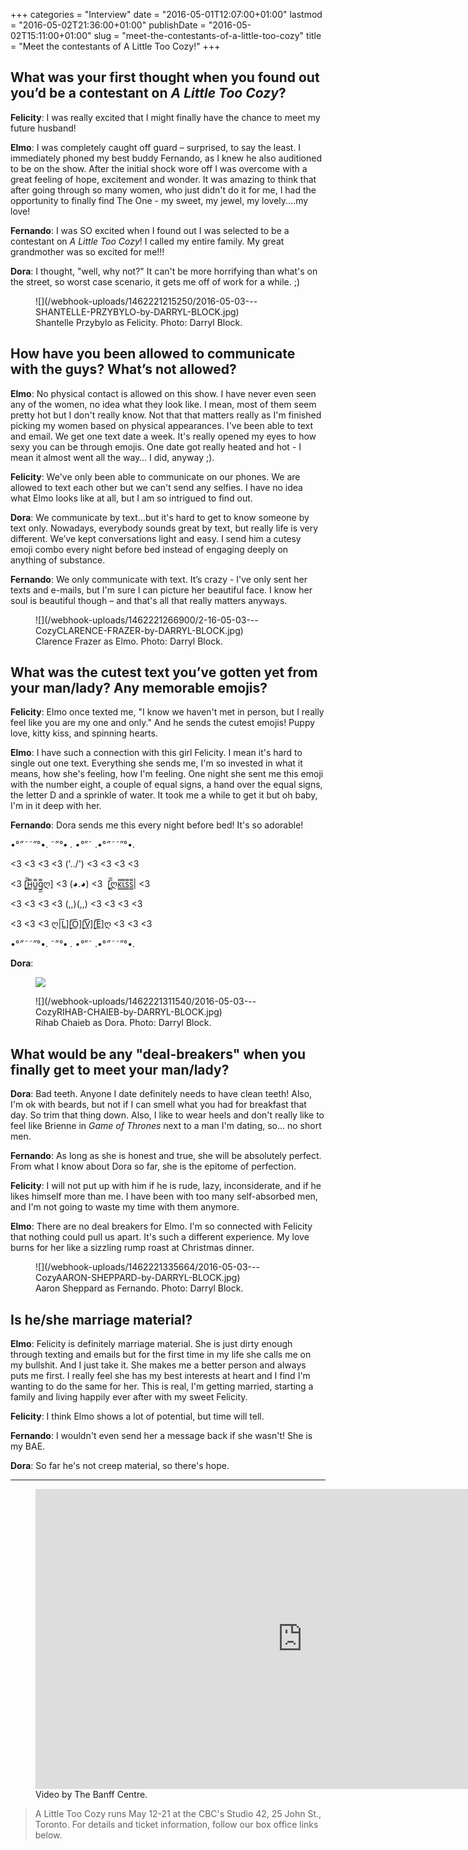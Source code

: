+++
categories = "Interview"
date = "2016-05-01T12:07:00+01:00"
lastmod = "2016-05-02T21:36:00+01:00"
publishDate = "2016-05-02T15:11:00+01:00"
slug = "meet-the-contestants-of-a-little-too-cozy"
title = "Meet the contestants of A Little Too Cozy!"
+++

## What was your first thought when you found out you’d be a contestant on *A Little Too Cozy*?

**Felicity**: I was really excited that I might finally have the chance to meet my future husband!

**Elmo**: I was completely caught off guard – surprised, to say the least. I immediately phoned my best buddy Fernando, as I knew he also auditioned to be on the show. After the initial shock wore off I was overcome with a great feeling of hope, excitement and wonder. It was amazing to think that after going through so many women, who just didn't do it for me, I had the opportunity to finally find The One - my sweet, my jewel, my lovely....my love!

**Fernando**: I was SO excited when I found out I was selected to be a contestant on *A Little Too Cozy*! I called my entire family. My great grandmother was so excited for me!!!

**Dora**: I thought, "well, why not?" It can't be more horrifying than what's on the street, so worst case scenario, it gets me off of work for a while.  ;) 

<figure data-type="image">
![](/webhook-uploads/1462221215250/2016-05-03---SHANTELLE-PRZYBYLO-by-DARRYL-BLOCK.jpg)
<figcaption>Shantelle Przybylo as Felicity. Photo: Darryl Block.</figcaption>
</figure>

## How have you been allowed to communicate with the guys? What’s not allowed? 

**Elmo**: No physical contact is allowed on this show. I have never even seen any of the women, no idea what they look like. I mean, most of them seem pretty hot but I don't really know. Not that that matters really as I'm finished picking my women based on physical appearances. I've been able to text and email. We get one text date a week. It's really opened my eyes to how sexy you can be through emojis. One date got really heated and hot - I mean it almost went all the way… I did, anyway ;).

**Felicity**: We've only been able to communicate on our phones. We are allowed to text each other but we can't send any selfies. I have no idea what Elmo looks like at all, but I am so intrigued to find out.

**Dora**: We communicate by text…but it's hard to get to know someone by text only. Nowadays, everybody sounds great by text, but really life is very different. We’ve kept conversations light and easy. I send him a cutesy emoji combo every night before bed instead of engaging deeply on anything of substance.

**Fernando**: We only communicate with text. It’s crazy - I've only sent her texts and e-mails, but I'm sure I can picture her beautiful face. I know her soul is beautiful though – and that's all that really matters anyways. 

<figure data-type="image">
![](/webhook-uploads/1462221266900/2-16-05-03---CozyCLARENCE-FRAZER-by-DARRYL-BLOCK.jpg)<figcaption>Clarence Frazer as Elmo. Photo: Darryl Block.</figcaption>
</figure>

## What was the cutest text you’ve gotten yet from your man/lady? Any memorable emojis?

**Felicity**: Elmo once texted me, "I know we haven't met in person, but I really feel like you are my one and only." And he sends the cutest emojis! Puppy love, kitty kiss, and spinning hearts.

**Elmo**: I have such a connection with this girl Felicity. I mean it's hard to single out one text. Everything she sends me, I'm so invested in what it means, how she's feeling, how I'm feeling. One night she sent me this emoji with the number eight, a couple of equal signs, a hand over the equal signs, the letter D and a sprinkle of water. It took me a while to get it but oh baby, I'm in it deep with her.

**Fernando**: Dora sends me this every night before bed! It's so adorable!

•°*”˜˜”*°•. ˜”*°• . •°*”˜ .•°*”˜˜”*°•.

<3 <3 <3 <3 ('\../') <3 <3 <3 <3

<3 [̲̲̅̅н̲̲̅̅υ̲̲̅̅g̲̲̅̅ღ] <3 (◕.◕) <3  [̲̲̅̅ღк̲̲̅̅ι̲̲̅̅s̲̲̅̅s̲̲̅̅| <3

<3 <3 <3 <3 (,,)(,,) <3 <3 <3 <3

<3 <3 <3 ღ|L̲̅][̲̅O̲̅][̲̅V̲̅][̲̅E̲̅]ღ <3 <3 <3

•°*”˜˜”*°•. ˜”*°• . •°*”˜ .•°*”˜˜”*°•.


**Dora**: <figure data-type="image">
![](/webhook-uploads/1462101454156/Biceps-Emoji30x1360leftpx.jpg)</figure>

<figure data-type="image">![](/webhook-uploads/1462221311540/2016-05-03---CozyRIHAB-CHAIEB-by-DARRYL-BLOCK.jpg)
<figcaption>Rihab Chaieb as Dora. Photo: Darryl Block.</figcaption>
</figure>
 
## What would be any "deal-breakers" when you finally get to meet your man/lady?

**Dora**: Bad teeth. Anyone I date definitely needs to have clean teeth! Also, I'm ok with beards, but not if I can smell what you had for breakfast that day. So trim that thing down. Also, I like to wear heels and don't really like to feel like Brienne in *Game of Thrones* next to a man I'm dating, so... no short men.

**Fernando**: As long as she is honest and true, she will be absolutely perfect. From what I know about Dora so far, she is the epitome of perfection.

**Felicity**: I will not put up with him if he is rude, lazy, inconsiderate, and if he likes himself more than me. I have been with too many self-absorbed men, and I'm not going to waste my time with them anymore.

**Elmo**: There are no deal breakers for Elmo. I'm so connected with Felicity that nothing could pull us apart. It's such a different experience. My love burns for her like a sizzling rump roast at Christmas dinner.

<figure data-type="image">
![](/webhook-uploads/1462221335664/2016-05-03---CozyAARON-SHEPPARD-by-DARRYL-BLOCK.jpg)
<figcaption>Aaron Sheppard as Fernando. Photo: Darryl Block.</figcaption>
</figure>

## Is he/she marriage material? 

**Elmo**: Felicity is definitely marriage material. She is just dirty enough through texting and emails but for the first time in my life she calls me on my bullshit. And I just take it. She makes me a better person and always puts me first. I really feel she has my best interests at heart and I find I'm wanting to do the same for her. This is real, I'm getting married, starting a family and living happily ever after with my sweet Felicity.

**Felicity**: I think Elmo shows a lot of potential, but time will tell.

**Fernando**: I wouldn't even send her a message back if she wasn't! She is my BAE.

**Dora**: So far he's not creep material, so there's hope. 

***

<figure data-type="video">
<iframe width="854" height="480" src="https://www.youtube.com/embed/zuOlzanHVpU" frameborder="0" allowfullscreen></iframe><figcaption>Video by The Banff Centre.</figcaption>
</figure>

>A Little Too Cozy runs May 12-21 at the CBC's Studio 42, 25 John St., Toronto. For details and ticket information, follow our box office links below.
